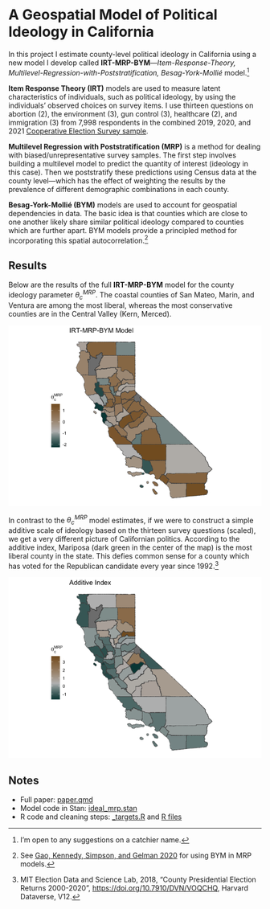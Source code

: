 # A Geospatial Model of Political Ideology in California


In this project I estimate county-level political ideology in California
using a new model I develop called
**IRT-MRP-BYM**—*Item-Response-Theory,
Multilevel-Regression-with-Poststratification, Besag-York-Mollié*
model.[^1]

**Item Response Theory (IRT)** models are used to measure latent
characteristics of individuals, such as political ideology, by using the
individuals’ observed choices on survey items. I use thirteen questions
on abortion (2), the environment (3), gun control (3), healthcare (2),
and immigration (3) from 7,998 respondents in the combined 2019, 2020,
and 2021 [Cooperative Election Survey
sample](https://cces.gov.harvard.edu/).

**Multilevel Regression with Poststratification (MRP)** is a method for
dealing with biased/unrepresentative survey samples. The first step
involves building a multilevel model to predict the quantity of interest
(ideology in this case). Then we poststratify these predictions using
Census data at the county level—which has the effect of weighting the
results by the prevalence of different demographic combinations in each
county.

**Besag-York-Mollié (BYM)** models are used to account for geospatial
dependencies in data. The basic idea is that counties which are close to
one another likely share similar political ideology compared to counties
which are further apart. BYM models provide a principled method for
incorporating this spatial autocorrelation.[^2]

## Results

Below are the results of the full **IRT-MRP-BYM** model for the county
ideology parameter $\theta_c^{MRP}$. The coastal counties of San Mateo,
Marin, and Ventura are among the most liberal, whereas the most
conservative counties are in the Central Valley (Kern, Merced).

<img src="README_files/figure-commonmark/unnamed-chunk-2-1.png"
data-fig-align="center" />

In contrast to the $\theta_c^{MRP}$ model estimates, if we were to
construct a simple additive scale of ideology based on the thirteen
survey questions (scaled), we get a very different picture of
Californian politics. According to the additive index, Mariposa (dark
green in the center of the map) is the most liberal county in the state.
This defies common sense for a county which has voted for the Republican
candidate every year since 1992.[^3]

<img src="README_files/figure-commonmark/unnamed-chunk-3-1.png"
data-fig-align="center" />

## Notes

- Full paper:
  [paper.qmd](https://github.com/bwilden/spatial-irt/blob/main/paper.pdf)
- Model code in Stan:
  [ideal_mrp.stan](https://github.com/bwilden/spatial-irt/blob/main/stan/ideal_mrp.stan)
- R code and cleaning steps:
  [\_targets.R](https://github.com/bwilden/spatial-irt/blob/main/_targets.R)
  and [R files](https://github.com/bwilden/spatial-irt/tree/main/R)

[^1]: I’m open to any suggestions on a catchier name.

[^2]: See [Gao, Kennedy, Simpson, and Gelman
    2020](https://arxiv.org/abs/1908.06716) for using BYM in MRP models.

[^3]: MIT Election Data and Science Lab, 2018, “County Presidential
    Election Returns 2000-2020”, <https://doi.org/10.7910/DVN/VOQCHQ>,
    Harvard Dataverse, V12.
